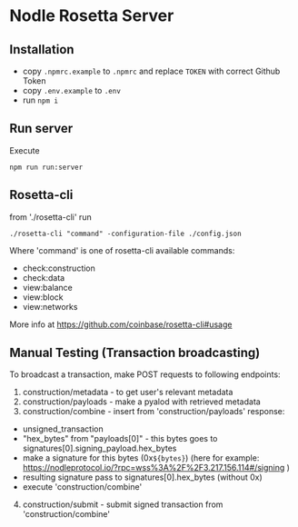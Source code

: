 # Nodle Rosetta Server

## Installation

* copy `.npmrc.example` to `.npmrc` and replace `TOKEN` with correct Github Token
* copy `.env.example` to `.env`
* run `npm i`

## Run server

Execute

```
npm run run:server
```

## Rosetta-cli
from './rosetta-cli' run
```
./rosetta-cli "command" -configuration-file ./config.json
```
Where 'command' is one of rosetta-cli available commands:
* check:construction
* check:data
* view:balance           
* view:block
* view:networks

More info at https://github.com/coinbase/rosetta-cli#usage

## Manual Testing (Transaction broadcasting)
To broadcast a transaction, make POST requests to following endpoints:
1. construction/metadata - to get user's relevant metadata
2. construction/payloads - make a pyalod with retrieved metadata
3. construction/combine - insert from 'construction/payloads' response:
  * unsigned_transaction
  * "hex_bytes" from "payloads[0]" - this bytes goes to signatures[0].signing_payload.hex_bytes
  * make a signature for this bytes (0x`${bytes}`) (here for example: https://nodleprotocol.io/?rpc=wss%3A%2F%2F3.217.156.114#/signing )
  * resulting signature pass to signatures[0].hex_bytes (without 0х)
  * execute 'construction/combine'
4. construction/submit - submit signed transaction from 'construction/combine'
